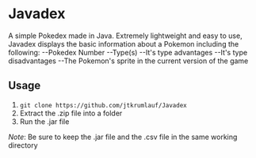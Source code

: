 # Javadex

A simple Pokedex made in Java. Extremely lightweight and easy to use, Javadex displays the basic information about a Pokemon including the following:
--Pokedex Number
--Type(s)
--It's type advantages
--It's type disadvantages
--The Pokemon's sprite in the current version of the game

## Usage
1. `git clone https://github.com/jtkrumlauf/Javadex`
2. Extract the .zip file into a folder
3. Run the .jar file

*Note*: Be sure to keep the .jar file and the .csv file in the same working directory
